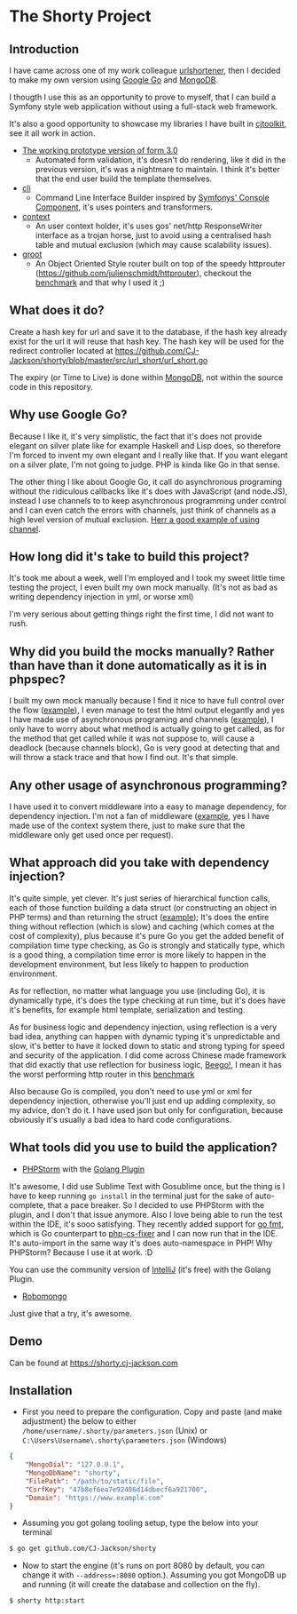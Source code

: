 # The Shorty Project

## Introduction

I have came across one of my work colleague [urlshortener](https://github.com/jarisoft/urlshortener), then I decided to make my own version using [Google Go](https://golang.org/) and [MongoDB](https://www.mongodb.org/).

I thougth I use this as an opportunity to prove to myself, that I can build a Symfony style web application without using a full-stack web framework.

It's also a good opportunity to showcase my libraries I have built in [cjtoolkit](https://github.com/cjtoolkit), see it all work in action.
* [The working prototype version of form 3.0](https://github.com/cjtoolkit/form/tree/epic/form_three)
    * Automated form validation, it's doesn't do rendering, like it did in the previous version, it's was a nightmare to maintain.  I think it's better that the end  user build the template themselves.
* [cli](https://github.com/cjtoolkit/cli)
    * Command Line Interface Builder inspired by [Symfonys' Console Component](http://symfony.com/doc/current/components/console/introduction.html), it's uses pointers and transformers.
* [context](https://github.com/cjtoolkit/context)
    * An user context holder, it's uses gos' net/http ResponseWriter interface as a trojan horse, just to avoid using a centralised hash table and mutual exclusion (which may cause scalability issues).
* [groot](https://github.com/cjtoolkit/groot)
    * An Object Oriented Style router built on top of the speedy httprouter (https://github.com/julienschmidt/httprouter), checkout the [benchmark](https://github.com/julienschmidt/go-http-routing-benchmark) and that why I used it ;)

## What does it do?

Create a hash key for url and save it to the database, if the hash key already exist for the url it will reuse that hash key.  The hash key will be used for the redirect controller located at https://github.com/CJ-Jackson/shorty/blob/master/src/url_short/url_short.go

The expiry (or Time to Live) is done within [MongoDB](https://docs.mongodb.org/manual/tutorial/expire-data/), not within the source code in this repository.

## Why use Google Go?

Because I like it, it's very simplistic, the fact that it's does not provide elegant on silver plate like for example Haskell and Lisp does,  so therefore I'm forced to invent my own elegant and I really like that.  If you want elegant on a silver plate, I'm not going to judge.  PHP is kinda like Go in that sense.

The other thing I like about Google Go, it call do asynchronous programing without the ridiculous callbacks like it's does with JavaScript (and node.JS), instead I use channels to to keep asynchronous programming under control and I can even catch the errors with channels, just think of channels as a high level version of mutual exclusion.  [Herr a good example of using channel](https://tour.golang.org/concurrency/2).

## How long did it's take to build this project?

It's took me about a week, well I'm employed and I took my sweet little time testing the project, I even built my own mock manually. (It's not as bad as writing dependency injection in yml, or worse xml)

I'm very serious about getting things right the first time, I did not want to rush.

## Why did you build the mocks manually? Rather than have than it done automatically as it is in phpspec?

I built my own mock manually because I find it nice to have full control over the flow ([example](https://github.com/CJ-Jackson/shorty/blob/master/src/skeleton/skeleton_mock/skeleton_mock.go)), I even manage to test the html output elegantly and yes I have made use of asynchronous programing and channels ([example](https://github.com/CJ-Jackson/shorty/blob/master/web/index_action_test.go)), I only have to worry about what method is actually going to get called, as for the method that get called while it was not suppose to, will cause a deadlock (because channels block), Go is very good at detecting that and will throw a stack trace and that how I find out.  It's that simple.

## Any other usage of asynchronous programming?

I have used it to convert middleware into a easy to manage dependency, for dependency injection.  I'm not a fan of middleware ([example](https://github.com/CJ-Jackson/shorty/blob/master/src/csrf/services.go), yes I have made use of the context system there, just to make sure that the middleware only get used once per request).

## What approach did you take with dependency injection?

It's quite simple, yet clever.  It's just series of hierarchical function calls, each of those function building a data struct (or constructing an object in PHP terms) and than returning the struct ([example](https://github.com/CJ-Jackson/shorty/blob/master/src/url_short/services.go)); It's does the entire thing without reflection (which is slow) and caching (which comes at the cost of complexity), plus because it's pure Go you get the added benefit of compilation time type checking, as Go is strongly and statically type, which is a good thing, a compilation time error is more likely to happen in the development environment, but less likely to happen to production environment.

As for reflection, no matter what language you use (including Go), it is dynamically type, it's does the type checking at run time, but it's does have it's benefits, for example html template, serialization and testing.

As for business logic and dependency injection, using reflection is a very bad idea, anything can happen with dynamic typing it's unpredictable and slow, it's better to have it locked down to static and strong typing for speed and security of the application.  I did come across Chinese made framework that did exactly that use reflection for business logic, [Beego!](http://beego.me/), I mean it has the worst performing http router in this [benchmark](https://github.com/julienschmidt/go-http-routing-benchmark)

Also because Go is compiled, you don't need to use yml or xml for dependency injection, otherwise you'll just end up adding complexity, so my advice, don't do it.  I have used json but only for configuration,  because obviously it's usually a bad idea to hard code configurations.

## What tools did you use to build the application?

* [PHPStorm](https://www.jetbrains.com/phpstorm/) with the [Golang Plugin](https://github.com/go-lang-plugin-org/go-lang-idea-plugin)

It's awesome, I did use Sublime Text with Gosublime once, but the thing is I have to keep running `go install` in the terminal just for the sake of auto-complete, that a pace breaker.  So I decided to use PHPStorm with the plugin, and I don't that issue anymore.  Also I love being able to run the test within the IDE, it's sooo satisfying.  They recently added support for [go fmt](https://blog.golang.org/go-fmt-your-code), which is Go counterpart to [php-cs-fixer](https://github.com/FriendsOfPHP/PHP-CS-Fixer) and I can now run that in the IDE.  It's auto-import in the same way it's does auto-namespace in PHP!  Why PHPStorm? Because I use it at work. :D

You can use the community version of [IntelliJ](https://www.jetbrains.com/idea/?fromMenu) (it's free) with the Golang Plugin.

* [Robomongo](https://robomongo.org/)

Just give that a try, it's awesome.

## Demo

Can be found at https://shorty.cj-jackson.com

## Installation

* First you need to prepare the configuration. Copy and paste (and make adjustment) the below to either `/home/username/.shorty/parameters.json` (Unix) or `C:\Users\Username\.shorty\parameters.json` (Windows)

```json
{
	"MongoDial": "127.0.0.1",
	"MongoDbName": "shorty",
	"FilePath": "/path/to/static/file",
	"CsrfKey": "47b8ef6ea7e92486d14dbecf6a921700",
	"Domain": "https://www.example.com"
}
```

* Assuming you got golang tooling setup, type the below into your terminal

```sh
$ go get github.com/CJ-Jackson/shorty
```

* Now to start the engine (it's runs on port 8080 by default, you can change it with `--address=:8080` option.). Assuming you got MongoDB up and running (it will create the database and collection on the fly).

```sh
$ shorty http:start
```